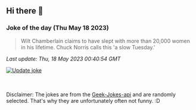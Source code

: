 ## Hi there 👋

### Joke of the day (Thu May 18 2023)
<!-- joke -->
>Wilt Chamberlain claims to have slept with more than 20,000 women in his lifetime. Chuck Norris calls this 'a slow Tuesday.'
<!-- /joke -->

*Last update: Thu, 18 May 2023 00:40:54 GMT*

[![Update joke](https://github.com/nclskfm/nclskfm/actions/workflows/joke.yml/badge.svg)](https://github.com/nclskfm/nclskfm/actions/workflows/joke.yml)

<br><br>
Disclaimer: The jokes are from the [Geek-Jokes-api](https://github.com/sameerkumar18/geek-joke-api) and are randomly selected. That's why they are unfortunately often not funny. :D
